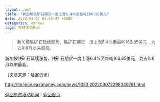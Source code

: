 ```yaml
---
layout: post
title: "新加坡铁矿石期货一度上涨6.4％至每吨166.85美元"
date: 2022-03-07 08:50:47 +0800
categories: emnews
tags: 东财滚动新闻
---
```

> 新加坡铁矿石延续涨势，铁矿石期货一度上涨6.4％至每吨166.85美元，为去年8月以来最高。

<p>新加坡铁矿石延续涨势，铁矿石期货一度上涨6.4%至每吨166.85美元，为去年8月以来最高。</p><p class="em_media">（文章来源：哈富资讯）</p>

<http://finance.eastmoney.com/news/1353,202203072298340761.html>

[返回东财滚动新闻](//finews.withounder.com/emnews/)｜[返回首页](//finews.withounder.com/)